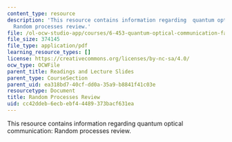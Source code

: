 ```yaml
---
content_type: resource
description: 'This resource contains information regarding  quantum optical communication:
  Random processes review.'
file: /ol-ocw-studio-app/courses/6-453-quantum-optical-communication-fall-2016/cc42ddeb6ecbebf44489373bacf631ea_MIT6_453F16_Random_Proc.pdf
file_size: 374145
file_type: application/pdf
learning_resource_types: []
license: https://creativecommons.org/licenses/by-nc-sa/4.0/
ocw_type: OCWFile
parent_title: Readings and Lecture Slides
parent_type: CourseSection
parent_uid: ea318bd7-40cf-dd0a-35a9-b8841f41c03e
resourcetype: Document
title: Random Processes Review
uid: cc42ddeb-6ecb-ebf4-4489-373bacf631ea
---
```

This resource contains information regarding  quantum optical communication: Random processes review.